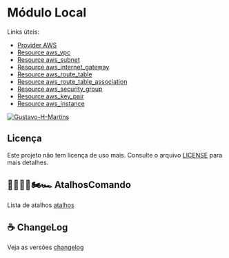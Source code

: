 # Módulo Local

Links úteis:

- [Provider AWS](https://registry.terraform.io/providers/hashicorp/aws/latest/docs)
- [Resource aws_vpc](https://registry.terraform.io/providers/hashicorp/aws/latest/docs/resources/vpc)
- [Resource aws_subnet](https://registry.terraform.io/providers/hashicorp/aws/latest/docs/resources/subnet)
- [Resource aws_internet_gateway](https://registry.terraform.io/providers/hashicorp/aws/latest/docs/resources/internet_gateway)
- [Resource aws_route_table](https://registry.terraform.io/providers/hashicorp/aws/latest/docs/resources/route_table)
- [Resource aws_route_table_association](https://registry.terraform.io/providers/hashicorp/aws/latest/docs/resources/route_table_association)
- [Resource aws_security_group](https://registry.terraform.io/providers/hashicorp/aws/latest/docs/resources/security_group)
- [Resource aws_key_pair](https://registry.terraform.io/providers/hashicorp/aws/latest/docs/resources/key_pair)
- [Resource aws_instance](https://registry.terraform.io/providers/hashicorp/aws/latest/docs/resources/instance)

[![Gustavo-H-Martins](https://github-readme-stats.vercel.app/api?username=Gustavo-H-Martins&show_icons=true&theme=radical)](https://github.com/Gustavo-H-Martins)

## Licença
Este projeto não tem licença de uso mais. Consulte o arquivo [LICENSE](../licence) para mais detalhes.

## 🏃🏾‍♂️💨🏍️🏎️ AtalhosComando
Lista de atalhos [atalhos](../atalhos.md)

## ☕ ChangeLog
Veja as versões [changelog](../changelog.md)